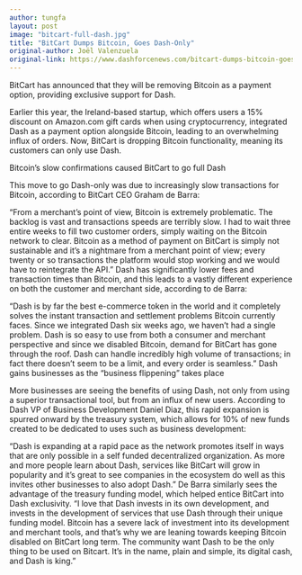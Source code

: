 ```yaml
---
author: tungfa
layout: post
image: "bitcart-full-dash.jpg"
title: "BitCart Dumps Bitcoin, Goes Dash-Only"
original-author: Joël Valenzuela
original-link: https://www.dashforcenews.com/bitcart-dumps-bitcoin-goes-dash/
---
```

BitCart has announced that they will be removing Bitcoin as a payment option, providing exclusive support for Dash.

Earlier this year, the Ireland-based startup, which offers users a 15% discount on Amazon.com gift cards when using cryptocurrency, integrated Dash as a payment option alongside Bitcoin, leading to an overwhelming influx of orders. Now, BitCart is dropping Bitcoin functionality, meaning its customers can only use Dash.

Bitcoin’s slow confirmations caused BitCart to go full Dash

This move to go Dash-only was due to increasingly slow transactions for Bitcoin, according to BitCart CEO Graham de Barra:

“From a merchant’s point of view, Bitcoin is extremely problematic. The backlog is vast and transactions speeds are terribly slow. I had to wait three entire weeks to fill two customer orders, simply waiting on the Bitcoin network to clear. Bitcoin as a method of payment on BitCart is simply not sustainable and it’s a nightmare from a merchant point of view; every twenty or so transactions the platform would stop working and we would have to reintegrate the API.”
Dash has significantly lower fees and transaction times than Bitcoin, and this leads to a vastly different experience on both the customer and merchant side, according to de Barra:

“Dash is by far the best e-commerce token in the world and it completely solves the instant transaction and settlement problems Bitcoin currently faces. Since we integrated Dash six weeks ago, we haven’t had a single problem. Dash is so easy to use from both a consumer and merchant perspective and since we disabled Bitcoin, demand for BitCart has gone through the roof. Dash can handle incredibly high volume of transactions; in fact there doesn’t seem to be a limit, and every order is seamless.”
Dash gains businesses as the “business flippening” takes place

More businesses are seeing the benefits of using Dash, not only from using a superior transactional tool, but from an influx of new users. According to Dash VP of Business Development Daniel Diaz, this rapid expansion is spurred onward by the treasury system, which allows for 10% of new funds created to be dedicated to uses such as business development:

“Dash is expanding at a rapid pace as the network promotes itself in ways that are only possible in a self funded decentralized organization. As more and more people learn about Dash, services like BitCart will grow in popularity and it’s great to see companies in the ecosystem do well as this invites other businesses to also adopt Dash.”
De Barra similarly sees the advantage of the treasury funding model, which helped entice BitCart into Dash exclusivity.
“I love that Dash invests in its own development, and invests in the development of services that use Dash through their unique funding model. Bitcoin has a severe lack of investment into its development and merchant tools, and that’s why we are leaning towards keeping Bitcoin disabled on BitCart long term. The community want Dash to be the only thing to be used on Bitcart. It’s in the name, plain and simple, its digital cash, and Dash is king.”

